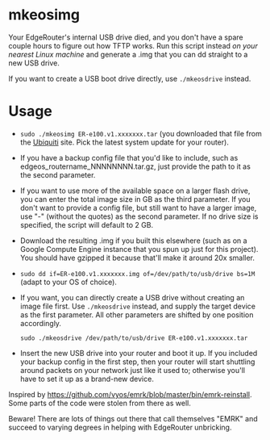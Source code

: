 # mkeosimg

Your EdgeRouter's internal USB drive died, and you don't have a spare
couple hours to figure out how TFTP works. Run this script instead *on
your nearest Linux machine* and generate a .img that you can dd straight
to a new USB drive.

If you want to create a USB boot drive directly, use `./mkeosdrive` instead.

# Usage

* `sudo ./mkeosimg ER-e100.v1.xxxxxxx.tar` (you downloaded that file
  from the [Ubiquiti](https://www.ui.com/download/edgemax) site. Pick
  the latest system update for your router).

* If you have a backup config file that you'd like to include, such as
  edgeos_routername_NNNNNNNN.tar.gz, just provide the path to it as the
  second parameter.

* If you want to use more of the available space on a larger flash drive,
  you can enter the total image size in GB as the third parameter.
  If you don't want to provide a config file, but still want to have a
  larger image, use "-" (without the quotes) as the second parameter.
  If no drive size is specified, the script will default to 2 GB.

* Download the resulting .img if you built this elsewhere (such as on
  a Google Compute Engine instance that you spun up just for this
  project). You should have gzipped it because that'll make it around
  20x smaller.

* `sudo dd if=ER-e100.v1.xxxxxxx.img of=/dev/path/to/usb/drive bs=1M`
  (adapt to your OS of choice).

* If you want, you can directly create a USB drive without creating an
  image file first. Use `./mkeosdrive` instead, and supply the target
  device as the first parameter. All other parameters are shifted by one
  position accordingly.

  `sudo ./mkeosdrive /dev/path/to/usb/drive ER-e100.v1.xxxxxxx.tar`

* Insert the new USB drive into your router and boot it up. If you
  included your backup config in the first step, then your router will
  start shuttling around packets on your network just like it used to;
  otherwise you'll have to set it up as a brand-new device.

Inspired by
https://github.com/vyos/emrk/blob/master/bin/emrk-reinstall. Some parts
of the code were stolen from there as well.

Beware! There are lots of things out there that call themselves "EMRK"
and succeed to varying degrees in helping with EdgeRouter unbricking.
